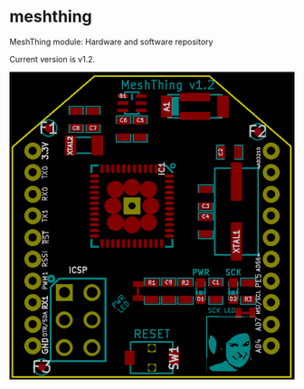 meshthing
=========

MeshThing module: Hardware and software repository

Current version is v1.2.

![MeshThing v1.2](https://github.com/geekscape/meshthing/blob/master/Hardware/Gerbers/MTv1.2FrontRefOnly.png?raw=true)

